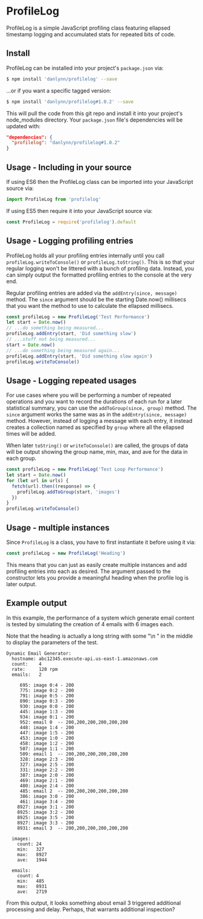 # ProfileLog

ProfileLog is a simple JavaScript profiling class featuring ellapsed timestamp logging and accumulated stats for repeated bits of code.

## Install

ProfileLog can be installed into your project's `package.json` via:

```bash
$ npm install 'danlynn/profilelog' --save
```

...or if you want a specific tagged version:

```bash
$ npm install 'danlynn/profilelog#1.0.2' --save
```

This will pull the code from this git repo and install it into your project's node_modules directory.  Your `package.json` file's dependencies will be updated with:

```JSON
"dependencies": {
  "profilelog": "danlynn/profilelog#1.0.2"
}
```

## Usage - Including in your source

If using ES6 then the ProfileLog class can be imported into your JavaScript source via:

```javascript
import ProfileLog from 'profilelog'
```

If using ES5 then require it into your JavaScript source via:

```javascript
const ProfileLog = require('profilelog').default
```

## Usage - Logging profiling entries

ProfileLog holds all your profiling entries internally until you call `profileLog.writeToConsole()` or `profileLog.toString()`.  This is so that your regular logging won't be littered with a bunch of profiling data.  Instead, you can simply output the formatted profiling entries to the console at the very end.

Regular profiling entries are added via the `addEntry(since, message)` method.  The `since` argument should be the starting Date.now() millisecs that you want the method to use to calculate the ellapsed millisecs.

```javascript
const profileLog = new ProfileLog('Test Performance')
let start = Date.now()
// ...do something being measured...
profileLog.addEntry(start, 'Did something slow')
// ...stuff not being measured...
start = Date.now()
// ...do something being measured again...
profileLog.addEntry(start, 'Did something slow again')
profileLog.writeToConsole()
```

## Usage - Logging repeated usages

For use cases where you will be performing a number of repeated operations and you want to record the durations of each run for a later statistical summary, you can use the `addToGroup(since, group)` method.  The `since` argument works the same was as in the `addEntry(since, message)` method.  However, instead of logging a message with each entry, it instead creates a collection named as specified by `group` where all the ellapsed times will be added.

When later `toString()` or `writeToConsole()` are called, the groups of data will be output showing the group name, min, max, and ave for the data in each group.

```javascript
const profileLog = new ProfileLog('Test Loop Performance')
let start = Date.now()
for (let url in urls) {
  fetch(url).then((response) => {
    profileLog.addToGroup(start, 'images')
  })
}
profileLog.writeToConsole()
```

## Usage - multiple instances

Since `ProfileLog` is a class, you have to first instantiate it before using it via:

```javascript
const profileLog = new ProfileLog('Heading')
```

This means that you can just as easily create multiple instances and add profiling entries into each as desired.  The argument passed to the constructor lets you provide a meaningful heading when the profile log is later output.

## Example output

In this example, the performance of a system which generate email content is tested by simulating the creation of 4 emails with 6 images each.

Note that the heading is actually a long string with some "\n  " in the middle to display the parameters of the test.

```
Dynamic Email Generator:
  hostname: abc12345.execute-api.us-east-1.amazonaws.com
  count:    4
  rate:     120 rpm
  emails:   2

     695: image 0:4 - 200
     775: image 0:2 - 200
     791: image 0:5 - 200
     890: image 0:3 - 200
     930: image 0:0 - 200
     445: image 1:3 - 200
     934: image 0:1 - 200
     952: email 0  -- 200,200,200,200,200,200
     448: image 1:4 - 200
     447: image 1:5 - 200
     453: image 1:0 - 200
     458: image 1:2 - 200
     507: image 1:1 - 200
     509: email 1  -- 200,200,200,200,200,200
     328: image 2:3 - 200
     327: image 2:5 - 200
     331: image 2:2 - 200
     387: image 2:0 - 200
     469: image 2:1 - 200
     480: image 2:4 - 200
     485: email 2  -- 200,200,200,200,200,200
     386: image 3:0 - 200
     461: image 3:4 - 200
    8927: image 3:1 - 200
    8925: image 3:2 - 200
    8925: image 3:5 - 200
    8927: image 3:3 - 200
    8931: email 3  -- 200,200,200,200,200,200

  images:
    count: 24
    min:   327
    max:   8927
    ave:   1944

  emails:
    count: 4
    min:   485
    max:   8931
    ave:   2719
```

From this output, it looks something about email 3 triggered additional processing and delay.  Perhaps, that warrants additional inspection?
